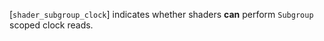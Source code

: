 [`shader_subgroup_clock`] indicates
whether shaders  **can**  perform `Subgroup` scoped clock reads.